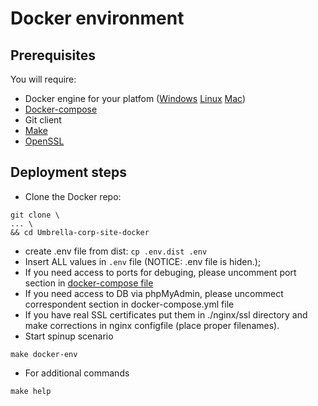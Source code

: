 # Docker environment
Prerequisites
-----
You will require:

- Docker engine for your platfom ([Windows](https://docs.docker.com/docker-for-windows/) [Linux](https://docs.docker.com/engine/installation/#/on-linux) [Mac](https://docs.docker.com/docker-for-mac/install/))
- [Docker-compose](https://docs.docker.com/compose/install/)
- Git client
- [Make](https://en.wikipedia.org/wiki/Make_(software))
- [OpenSSL](https://www.openssl.org/)

Deployment steps
-----
 * Clone the Docker repo:

```
git clone \
... \
&& cd Umbrella-corp-site-docker
```

 * create .env file from dist: `cp .env.dist .env`
 * Insert ALL values in `.env` file (NOTICE: .env file is hiden.);
 * If you need access to ports for debuging, please uncomment port section in [docker-compose file]()
 * If you need access to DB via phpMyAdmin, please uncommect correspondent section in docker-compose.yml file
 * If you have real SSL certificates put them in ./nginx/ssl directory and make corrections in nginx configfile (place proper filenames).
 * Start spinup scenario

```
make docker-env
```
 
 * For additional commands
 
```
make help
```
